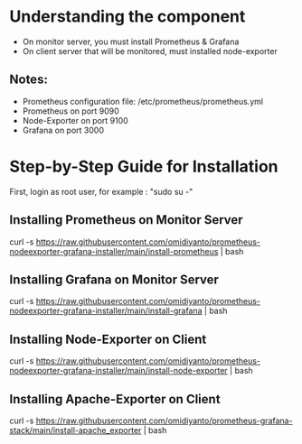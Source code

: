 # Understanding the component
- On monitor server, you must install Prometheus & Grafana
- On client server that will be monitored, must installed node-exporter

## Notes:
- Prometheus configuration file: /etc/prometheus/prometheus.yml
- Prometheus on port 9090
- Node-Exporter on port 9100
- Grafana on port 3000

# Step-by-Step Guide for Installation
First, login as root user, for example : "sudo su -"

## Installing Prometheus on Monitor Server
curl -s https://raw.githubusercontent.com/omidiyanto/prometheus-nodeexporter-grafana-installer/main/install-prometheus | bash

## Installing Grafana on Monitor Server
curl -s https://raw.githubusercontent.com/omidiyanto/prometheus-nodeexporter-grafana-installer/main/install-grafana | bash

## Installing Node-Exporter on Client
curl -s https://raw.githubusercontent.com/omidiyanto/prometheus-nodeexporter-grafana-installer/main/install-node-exporter | bash

## Installing Apache-Exporter on Client
curl -s https://raw.githubusercontent.com/omidiyanto/prometheus-grafana-stack/main/install-apache_exporter | bash


